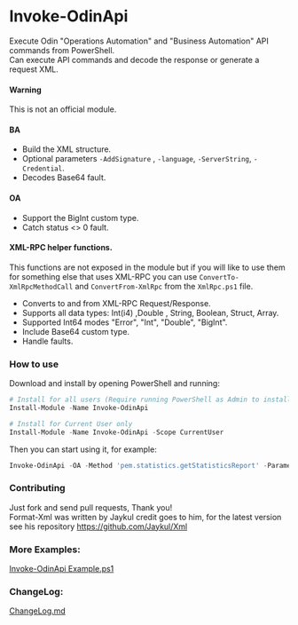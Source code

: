 # Invoke-OdinApi
Execute Odin "Operations Automation" and "Business Automation" API commands from PowerShell.<br>
Can execute API commands and decode the response or generate a request XML.

#### Warning
This is not an official module.

#### BA
* Build the XML structure.
* Optional parameters `-AddSignature` , `-language`, `-ServerString`, `-Credential`.
* Decodes Base64 fault.

#### OA
* Support the BigInt custom type.
* Catch status <> 0 fault.

#### XML-RPC helper functions.
This functions are not exposed in the module but if you will like to use them for something else that uses XML-RPC you can use `ConvertTo-XmlRpcMethodCall` and `ConvertFrom-XmlRpc` from the `XmlRpc.ps1` file.
* Converts to and from XML-RPC Request/Response.
* Supports all data types: Int(i4) ,Double , String, Boolean, Struct, Array.
* Supported Int64 modes "Error", "Int", "Double", "BigInt".
* Include Base64 custom type.
* Handle faults.

### How to use
Download and install by opening PowerShell and running:
```powershell
# Install for all users (Require running PowerShell as Admin to install)
Install-Module -Name Invoke-OdinApi

# Install for Current User only
Install-Module -Name Invoke-OdinApi -Scope CurrentUser
```
Then you can start using it, for example:
```powershell
Invoke-OdinApi -OA -Method 'pem.statistics.getStatisticsReport' -Parameters @{reports=@(@{name='poaVersion'; value='0'})} -Server '123.123.123.123'
```

### Contributing
Just fork and send pull requests, Thank you!<br>
Format-Xml was written by Jaykul credit goes to him, for the latest version see his repository https://github.com/Jaykul/Xml

### More Examples:
[Invoke-OdinApi Example.ps1](https://github.com/ili101/Invoke-OdinApi/blob/master/Examples/Invoke-OdinApi%20Example.ps1)

### ChangeLog:
[ChangeLog.md](https://github.com/ili101/Invoke-OdinApi/blob/master/ChangeLog.md)
